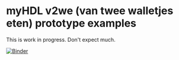 # myHDL v2we (van twee walletjes eten) prototype examples

This is work in progress. Don't expect much.

[![Binder](https://mybinder.org/badge_logo.svg)](https://mybinder.org/v2/gh/hackfin/myhdl.v2we.git/HEAD?filepath=notebooks%2Findex.ipynb)
